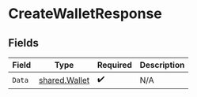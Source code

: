 # CreateWalletResponse


## Fields

| Field                                          | Type                                           | Required                                       | Description                                    |
| ---------------------------------------------- | ---------------------------------------------- | ---------------------------------------------- | ---------------------------------------------- |
| `Data`                                         | [shared.Wallet](../../models/shared/wallet.md) | :heavy_check_mark:                             | N/A                                            |